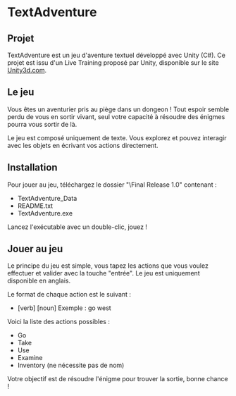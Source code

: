 # TextAdventure

Projet
--------------

TextAdventure est un jeu d'aventure textuel développé avec Unity (C#). Ce projet est issu d'un Live Training proposé par Unity, disponible sur le site [Unity3d.com](https://unity3d.com/learn/tutorials/topics/scripting/introduction-and-goals?playlist=17117). 

Le jeu
-----------

Vous êtes un aventurier pris au piège dans un dongeon ! Tout espoir semble perdu de vous en sortir vivant, seul votre capacité à résoudre des énigmes pourra vous sortir de là.

Le jeu est composé uniquement de texte. Vous explorez et pouvez interagir avec les objets en écrivant vos actions directement.

Installation
-------------

Pour jouer au jeu, téléchargez le dossier "\Final Release 1.0" contenant :
* TextAdventure_Data
* README.txt
* TextAdventure.exe

Lancez l'exécutable avec un double-clic, jouez !

Jouer au jeu
-----------------

Le principe du jeu est simple, vous tapez les actions que vous voulez effectuer et valider avec la touche "entrée". Le jeu est uniquement disponible en anglais.

Le format de chaque action est le suivant :
- [verb] [noun]
Exemple : go west

Voici la liste des actions possibles :
* Go
* Take
* Use
* Examine
* Inventory (ne nécessite pas de nom)

Votre objectif est de résoudre l'énigme pour trouver la sortie, bonne chance !
